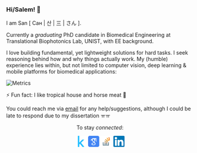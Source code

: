 ### Hi/Salem! 👋 
  
I am San [ Сан | 산 | 三 | さん ].  

Currently a *graduating* PhD candidate in Biomedical Engineering at Translational Biophotonics Lab, UNIST, with EE background.  

I love building fundamental, yet lightweight solutions for hard tasks. I seek reasoning behind how and why things actually work. My (humble) experience lies within, but not limited to computer vision, deep learning & mobile platforms for biomedical applications:  
  
![Metrics](https://metrics.lecoq.io/tuttelikz?template=terminal&base.header=0&base.activity=0&base.community=0&base.repositories=0&base.metadata=0&languages=1&languages.ignored=html%2C%20css%2C%20jupyter%20notebook%2C%20m&languages.limit=8&languages.sections=most-used&languages.colors=github&languages.threshold=0%25&languages.indepth=false&languages.recent.load=300&languages.recent.days=14&config.timezone=Asia%2FSeoul)

⚡ Fun fact: I like tropical house and horse meat :see_no_evil:

You could reach me via [email](mailto:s.askaruly@gmail.com) for any help/suggestions, although I could be late to respond due to my dissertation ㅠㅠ

<p align="center">To stay <i>connected</i>:</p>  
<p align="center">
<a href="https://www.kaggle.com/tuttelikz"><img src="./_kaggle.svg" alt="drawing" height="30"/></a>  <a href="https://scholar.google.com/citations?user=dlBzeXoAAAAJ&hl=en"><img src="./_scholar.svg" alt="drawing" height="30"/></a>  <a href="https://stackoverflow.com/users/5151687/san-askaruly"><img src="./_so.png" alt="drawing" height="30"/></a> <a href="https://www.linkedin.com/in/askaruly/"><img src="./_linkedin.svg" alt="drawing" height="30"/></a>
</p>


  
<!--

**tuttelikz/tuttelikz** is a ✨ _special_ ✨ repository because its `README.md` (this file) appears on your GitHub profile.

BME Research at TBL

- 🔭 I’m currently working on ...
- 🌱 I’m currently learning ...
- 👯 I’m looking to collaborate on ...
- 🤔 I’m looking for help with ...
- 💬 Ask me about ...
- 📫 How to reach me: ...
- 😄 Pronouns: ...
- ⚡ Fun fact: Eat horse meat
- 🔭 I’m currently working on ...
- 👋
-->
